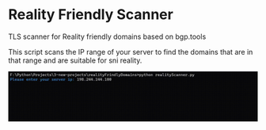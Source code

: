 # Reality Friendly Scanner
TLS scanner for Reality friendly domains based on bgp.tools

This script scans the IP range of your server to find the domains that are in that range and are suitable for sni reality.

![](https://github.com/B3H1Z/Reality-Friendly-Scanner/blob/main/example.gif)